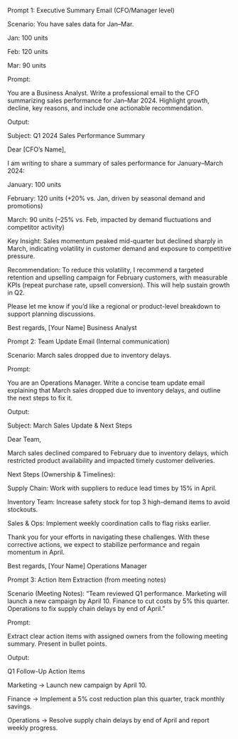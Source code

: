 Prompt 1: Executive Summary Email (CFO/Manager level)

Scenario: You have sales data for Jan–Mar.

Jan: 100 units

Feb: 120 units

Mar: 90 units

Prompt:

You are a Business Analyst. Write a professional email to the CFO summarizing sales performance for Jan–Mar 2024. Highlight growth, decline, key reasons, and include one actionable recommendation.

Output:

Subject: Q1 2024 Sales Performance Summary

Dear [CFO’s Name],

I am writing to share a summary of sales performance for January–March 2024:

January: 100 units

February: 120 units (+20% vs. Jan, driven by seasonal demand and promotions)

March: 90 units (–25% vs. Feb, impacted by demand fluctuations and competitor activity)

Key Insight: Sales momentum peaked mid-quarter but declined sharply in March, indicating volatility in customer demand and exposure to competitive pressure.

Recommendation: To reduce this volatility, I recommend a targeted retention and upselling campaign for February customers, with measurable KPIs (repeat purchase rate, upsell conversion). This will help sustain growth in Q2.

Please let me know if you’d like a regional or product-level breakdown to support planning discussions.

Best regards,
[Your Name]
Business Analyst

Prompt 2: Team Update Email (Internal communication)

Scenario: March sales dropped due to inventory delays.

Prompt:

You are an Operations Manager. Write a concise team update email explaining that March sales dropped due to inventory delays, and outline the next steps to fix it.

Output:

Subject: March Sales Update & Next Steps

Dear Team,

March sales declined compared to February due to inventory delays, which restricted product availability and impacted timely customer deliveries.

Next Steps (Ownership & Timelines):

Supply Chain: Work with suppliers to reduce lead times by 15% in April.

Inventory Team: Increase safety stock for top 3 high-demand items to avoid stockouts.

Sales & Ops: Implement weekly coordination calls to flag risks earlier.

Thank you for your efforts in navigating these challenges. With these corrective actions, we expect to stabilize performance and regain momentum in April.

Best regards,
[Your Name]
Operations Manager

Prompt 3: Action Item Extraction (from meeting notes)

Scenario (Meeting Notes):
“Team reviewed Q1 performance. Marketing will launch a new campaign by April 10. Finance to cut costs by 5% this quarter. Operations to fix supply chain delays by end of April.”

Prompt:

Extract clear action items with assigned owners from the following meeting summary. Present in bullet points.

Output:

Q1 Follow-Up Action Items

Marketing → Launch new campaign by April 10.

Finance → Implement a 5% cost reduction plan this quarter, track monthly savings.

Operations → Resolve supply chain delays by end of April and report weekly progress.
